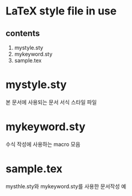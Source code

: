 LaTeX style file in use
===============================

contents
----------
1. mystyle.sty
2. mykeyword.sty
3. sample.tex

# mystyle.sty
본 문서에 사용되는 문서 서식 스타일 파일

# mykeyword.sty
수식 작성에 사용하는 macro 모음

# sample.tex
mysthle.sty와 mykeyword.sty를 사용한 문서작성 예
